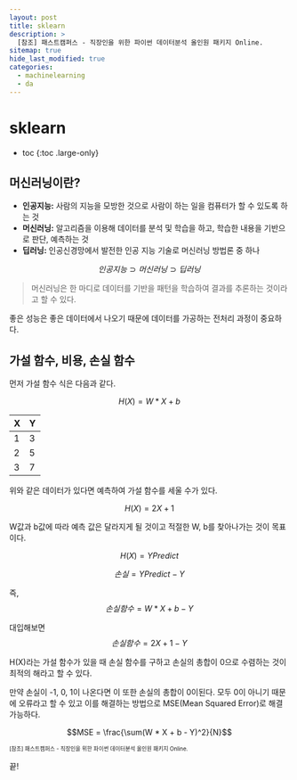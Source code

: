 ```yaml
---
layout: post
title: sklearn
description: >
  [참조] 패스트캠퍼스 - 직장인을 위한 파이썬 데이터분석 올인원 패키지 Online.
sitemap: true
hide_last_modified: true
categories:
  - machinelearning
  - da
---
```


# sklearn

* toc
{:toc .large-only}

## 머신러닝이란?

- **인공지능:** 사람의 지능을 모방한 것으로 사람이 하는 일을 컴퓨터가 할 수 있도록 하는 것
- **머신러닝:** 알고리즘을 이용해 데이터를 분석 및 학습을 하고, 학습한 내용을 기반으로 판단, 예측하는 것
- **딥러닝:** 인공신경망에서 발전한 인공 지능 기술로 머신러닝 방법론 중 하나

$$인공지능 \supset 머신러닝 \supset 딥러닝$$

> 머신러닝은 한 마디로 데이터를 기반을 패턴을 학습하여 결과를 추론하는 것이라고 할 수 있다.

좋은 성능은 좋은 데이터에서 나오기 때문에 데이터를 가공하는 전처리 과정이 중요하다.

## 가설 함수, 비용, 손실 함수


먼저 가설 함수 식은 다음과 같다.

$$H(X) = W * X + b$$


| X | Y |
| --- | --- |
| 1 | 3 |
| 2 | 5 |
| 3 | 7 |

위와 같은 데이터가 있다면 예측하여 가설 함수를 세울 수가 있다.

$$H(X) = 2X + 1$$

W값과 b값에 따라 예측 값은 달라지게 될 것이고 적절한 W, b를 찾아나가는 것이 목표이다.

$$H(X) = Y Predict$$

$$손실 = Y Predict - Y$$

즉, $$손실 함수 = W * X + b - Y$$

대입해보면
$$손실함수 = 2X + 1 - Y$$

H(X)라는 가설 함수가 있을 때 손실 함수를 구하고 손실의 총합이 0으로 수렴하는 것이 최적의 해라고 할 수 있다.

만약 손실이 -1, 0, 1이 나온다면 이 또한 손실의 총합이 0이된다.
모두 0이 아니기 때문에 오류라고 할 수 있고 이를 해결하는 방법으로 MSE(Mean Squared Error)로 해결 가능하다.

$$MSE = \frac{\sum(W * X + b - Y)^2}{N}$$






<span style="font-size:70%">[참조] 패스트캠퍼스 - 직장인을 위한 파이썬 데이터분석 올인원 패키지 Online.</span>

끝!
